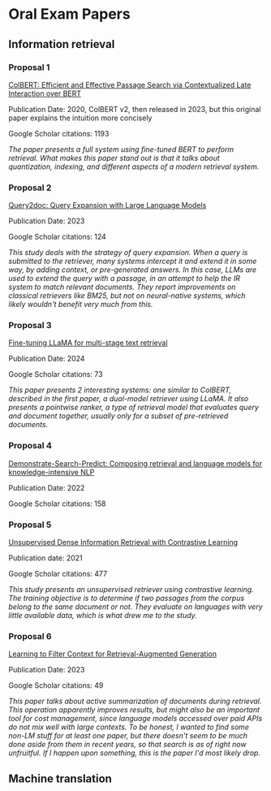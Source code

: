 # Oral Exam Papers

## Information retrieval

### Proposal 1

[ColBERT: Efficient and Effective Passage Search via Contextualized Late Interaction over BERT](https://arxiv.org/abs/2004.12832)

Publication Date: 2020, ColBERT v2, then released in 2023, but this original paper explains the intuition more concisely

Google Scholar citations: 1193

*The paper presents a full system using fine-tuned BERT to perform retrieval.*
*What makes this paper stand out is that it talks about quantization, indexing, and different aspects of a modern retrieval system.*

### Proposal 2

[Query2doc: Query Expansion with Large Language Models](https://arxiv.org/abs/2303.07678)

Publication Date: 2023

Google Scholar citations: 124

*This study deals with the strategy of query expansion.*
*When a query is submitted to the retriever, many systems intercept it and extend it in some way, by adding context, or pre-generated answers.*
*In this case, LLMs are used to extend the query with a passage, in an attempt to help the IR system to match relevant documents.*
*They report improvements on classical retrievers like BM25, but not on neural-native systems, which likely wouldn't benefit very much from this.*

### Proposal 3

[Fine-tuning LLaMA for multi-stage text retrieval](https://dl.acm.org/doi/abs/10.1145/3626772.3657951)

Publication Date: 2024

Google Scholar citations: 73

*This paper presents 2 interesting systems: one similar to ColBERT, described in the first paper, a dual-model retriever using LLaMA.*
*It also presents a pointwise ranker, a type of retrieval model that evaluates query and document together, usually only for a subset of pre-retrieved documents.*

### Proposal 4

[Demonstrate-Search-Predict: Composing retrieval and language models for knowledge-intensive NLP](https://arxiv.org/abs/2212.14024)

Publication Date: 2022

Google Scholar citations: 158

### Proposal 5

[Unsupervised Dense Information Retrieval with Contrastive Learning](https://arxiv.org/abs/2112.09118)

Publication date: 2021

Google Scholar citations: 477

*This study presents an unsupervised retriever using contrastive learning.*
*The training objective is to determine if two passages from the corpus belong to the same document or not.*
*They evaluate on languages with very little available data, which is what drew me to the study.*

### Proposal 6

[Learning to Filter Context for Retrieval-Augmented Generation](https://arxiv.org/abs/2311.08377)

Publication Date: 2023

Google Scholar citations: 49

*This paper talks about active summarization of documents during retrieval.*
*This operation apparently improves results, but might also be an important tool for cost management, since language models accessed over paid APIs do not mix well with large contexts.*
*To be honest, I wanted to find some non-LM stuff for at least one paper, but there doesn't seem to be much done aside from them in recent years, so that search is as of right now unfruitful.*
*If I happen upon something, this is the paper I'd most likely drop.*

## Machine translation


